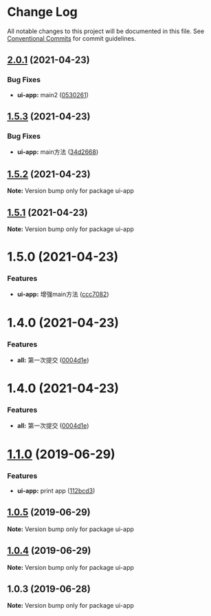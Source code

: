 # Change Log

All notable changes to this project will be documented in this file.
See [Conventional Commits](https://conventionalcommits.org) for commit guidelines.

## [2.0.1](https://github.com/303182519/test_monorepo/compare/v1.2.0...v2.0.1) (2021-04-23)


### Bug Fixes

* **ui-app:** main2 ([0530261](https://github.com/303182519/test_monorepo/commit/0530261))





## [1.5.3](https://github.com/303182519/test_monorepo/compare/ui-app@1.5.2...ui-app@1.5.3) (2021-04-23)


### Bug Fixes

* **ui-app:** main方法 ([34d2668](https://github.com/303182519/test_monorepo/commit/34d2668))





## [1.5.2](https://github.com/303182519/test_monorepo/compare/ui-app@1.5.1...ui-app@1.5.2) (2021-04-23)

**Note:** Version bump only for package ui-app





## [1.5.1](https://github.com/303182519/test_monorepo/compare/ui-app@1.5.0...ui-app@1.5.1) (2021-04-23)

**Note:** Version bump only for package ui-app





# 1.5.0 (2021-04-23)


### Features

* **ui-app:** 增强main方法 ([ccc7082](https://github.com/303182519/test_monorepo/commit/ccc7082))



# 1.4.0 (2021-04-23)


### Features

* **all:** 第一次提交 ([0004d1e](https://github.com/303182519/test_monorepo/commit/0004d1e))





# 1.4.0 (2021-04-23)


### Features

* **all:** 第一次提交 ([0004d1e](https://github.com/303182519/test_monorepo/commit/0004d1e))





# [1.1.0](https://github.com/hardfist/monorepo-starter/compare/ui-app@1.0.5...ui-app@1.1.0) (2019-06-29)


### Features

* **ui-app:** print app ([112bcd3](https://github.com/hardfist/monorepo-starter/commit/112bcd3))





## [1.0.5](https://github.com/hardfist/monorepo-starter/compare/ui-app@1.0.4...ui-app@1.0.5) (2019-06-29)

**Note:** Version bump only for package ui-app





## [1.0.4](https://github.com/hardfist/monorepo-starter/compare/ui-app@1.0.3...ui-app@1.0.4) (2019-06-29)

**Note:** Version bump only for package ui-app





## 1.0.3 (2019-06-28)

**Note:** Version bump only for package ui-app
